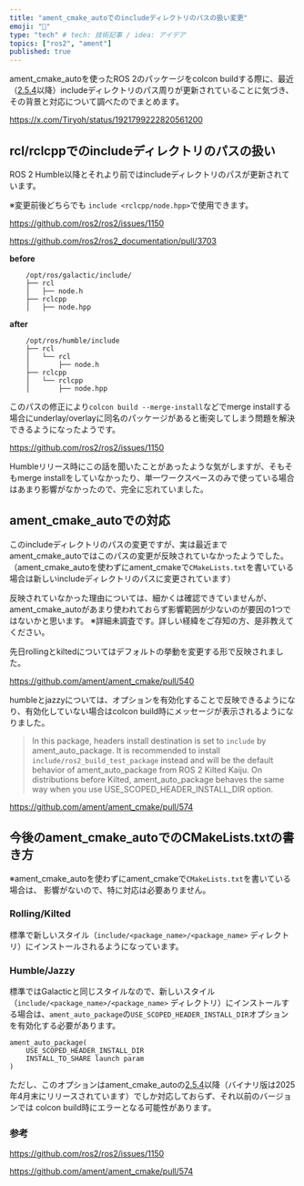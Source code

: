 ```yaml
---
title: "ament_cmake_autoでのincludeディレクトリのパスの扱い変更"
emoji: "🤖"
type: "tech" # tech: 技術記事 / idea: アイデア
topics: ["ros2", "ament"]
published: true
---
```


ament_cmake_autoを使ったROS 2のパッケージをcolcon buildする際に、最近（[2.5.4](https://github.com/ament/ament_cmake/blob/2.5.4/ament_cmake_auto/CHANGELOG.rst)以降）includeディレクトリのパス周りが更新されていることに気づき、その背景と対応について調べたのでまとめます。

https://x.com/Tiryoh/status/1921799222820561200

## rcl/rclcppでのincludeディレクトリのパスの扱い

ROS 2 Humble以降とそれより前ではincludeディレクトリのパスが更新されています。

※変更前後どちらでも `include <rclcpp/node.hpp>`で使用できます。

https://github.com/ros2/ros2/issues/1150

https://github.com/ros2/ros2_documentation/pull/3703

**before**
```
    /opt/ros/galactic/include/
    ├── rcl
    │   ├── node.h
    ├── rclcpp
    │   ├── node.hpp
```

**after**
```
    /opt/ros/humble/include
    ├── rcl
    │   └── rcl
    │       ├── node.h
    ├── rclcpp
    │   └── rclcpp
    │       ├── node.hpp
```


このパスの修正により`colcon build --merge-install`などでmerge installする場合にunderlay/overlayに同名のパッケージがあると衝突してしまう問題を解決できるようになったようです。

https://github.com/ros2/ros2/issues/1150

Humbleリリース時にこの話を聞いたことがあったような気がしますが、そもそもmerge installをしていなかったり、単一ワークスペースのみで使っている場合はあまり影響がなかったので、完全に忘れていました。

## ament_cmake_autoでの対応

このincludeディレクトリのパスの変更ですが、実は最近までament_cmake_autoではこのパスの変更が反映されていなかったようでした。  
（ament_cmake_autoを使わずにament_cmakeで`CMakeLists.txt`を書いている場合は新しいincludeディレクトリのパスに変更されています）

反映されていなかった理由については、細かくは確認できていませんが、 ament_cmake_autoがあまり使われておらず影響範囲が少ないのが要因の1つではないかと思います。
※詳細未調査です。詳しい経緯をご存知の方、是非教えてください。

先日rollingとkiltedについてはデフォルトの挙動を変更する形で反映されました。

https://github.com/ament/ament_cmake/pull/540


humbleとjazzyについては、オプションを有効化することで反映できるようになり、有効化していない場合はcolcon build時にメッセージが表示されるようになりました。

> In this package, headers install destination is set to `include` by ament_auto_package. It is recommended to install `include/ros2_build_test_package` instead and will be the default behavior of ament_auto_package from ROS 2 Kilted Kaiju. On distributions before Kilted, ament_auto_package behaves the same way when you use USE_SCOPED_HEADER_INSTALL_DIR option.

https://github.com/ament/ament_cmake/pull/574

## 今後のament_cmake_autoでのCMakeLists.txtの書き方

※ament_cmake_autoを使わずにament_cmakeで`CMakeLists.txt`を書いている場合は、 影響がないので、特に対応は必要ありません。

### Rolling/Kilted

標準で新しいスタイル（`include/<package_name>/<package_name>` ディレクトリ）にインストールされるようになっています。

### Humble/Jazzy

標準ではGalacticと同じスタイルなので、新しいスタイル（`include/<package_name>/<package_name>` ディレクトリ）にインストールする場合は、`ament_auto_package`の`USE_SCOPED_HEADER_INSTALL_DIR`オプションを有効化する必要があります。

```
ament_auto_package(
    USE_SCOPED_HEADER_INSTALL_DIR
    INSTALL_TO_SHARE launch param
)
```

ただし、このオプションはament_cmake_autoの[2.5.4](https://github.com/ament/ament_cmake/blob/2.5.4/ament_cmake_auto/CHANGELOG.rst)以降（バイナリ版は2025年4月末にリリースされています）でしか対応しておらず、それ以前のバージョンでは colcon build時にエラーとなる可能性があります。

### 参考

https://github.com/ros2/ros2/issues/1150

https://github.com/ament/ament_cmake/pull/574

